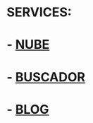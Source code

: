 # SERVICES:
# - [NUBE](https://cloud.ciudaddelabogado.org)  

# - [BUSCADOR](http://ciudaddelabogado.org:4040)  

# - [BLOG](https://cloud.ciudaddelabogado.org/index.php/apps/cms_pico/pico/lab)
